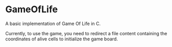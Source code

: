 # GameOfLife
A basic implementation of Game Of Life in C.

Currently, to use the game, you need to redirect a file content containing the coordinates of alive cells to initialize the game board.
